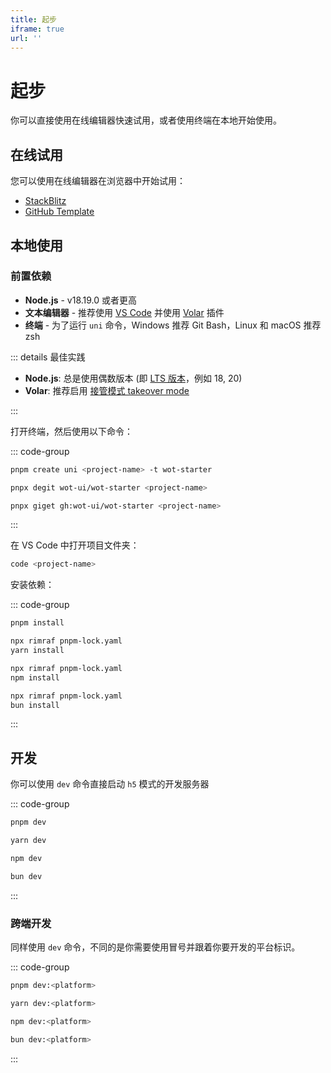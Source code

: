 ```yaml
---
title: 起步
iframe: true
url: ''
---
```


# 起步

你可以直接使用在线编辑器快速试用，或者使用终端在本地开始使用。

## 在线试用

您可以使用在线编辑器在浏览器中开始试用：

- [StackBlitz](https://stackblitz.com/github/wot-ui/wot-starter)
- [GitHub Template](https://github.com/wot-ui/wot-starter/generate)

## 本地使用

### 前置依赖

- **Node.js** - v18.19.0 或者更高
- **文本编辑器** - 推荐使用 [VS Code](https://code.visualstudio.com/) 并使用 [Volar](https://marketplace.visualstudio.com/items?itemName=Vue.volar) 插件
- **终端** - 为了运行 `uni` 命令，Windows 推荐 Git Bash，Linux 和 macOS 推荐 zsh

::: details 最佳实践

- **Node.js**: 总是使用偶数版本 (即 [LTS 版本](https://nodejs.org/en/about/previous-releases)，例如 18, 20)
- **Volar**: 推荐启用 [接管模式 takeover mode](https://cn.vuejs.org/guide/typescript/overview#volar-takeover-mode)

:::

打开终端，然后使用以下命令：

::: code-group

```bash [create-uni]
pnpm create uni <project-name> -t wot-starter
```

```bash [degit]
pnpx degit wot-ui/wot-starter <project-name>
```

```bash [giget]
pnpx giget gh:wot-ui/wot-starter <project-name>
```

:::

在 VS Code 中打开项目文件夹：

```bash
code <project-name>
```

安装依赖：

::: code-group

```bash [pnpm]
pnpm install
```

```bash [yarn]
npx rimraf pnpm-lock.yaml
yarn install
```

```bash [npm]
npx rimraf pnpm-lock.yaml
npm install
```

```bash [bun]
npx rimraf pnpm-lock.yaml
bun install
```

:::

## 开发

你可以使用 `dev` 命令直接启动 `h5` 模式的开发服务器

::: code-group

```bash [pnpm]
pnpm dev
```

```bash [yarn]
yarn dev
```

```bash [npm]
npm dev
```

```bash [bun]
bun dev
```

:::

### 跨端开发

同样使用 `dev` 命令，不同的是你需要使用冒号并跟着你要开发的平台标识。

::: code-group

```bash [pnpm]
pnpm dev:<platform>
```

```bash [yarn]
yarn dev:<platform>
```

```bash [npm]
npm dev:<platform>
```

```bash [bun]
bun dev:<platform>
```

:::